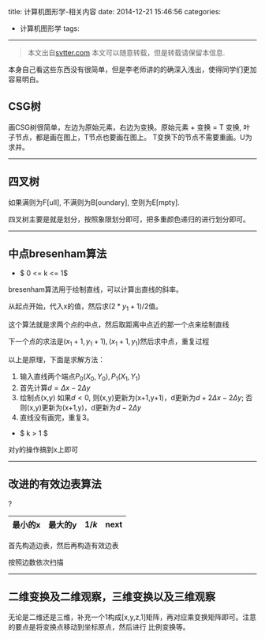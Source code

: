 title: 计算机图形学-相关内容
date: 2014-12-21 15:46:56
categories:
- 计算机图形学
tags:
---
> 本文出自[svtter.com](http://svtter.com)
> 本文可以随意转载，但是转载请保留本信息.


本身自己看这些东西没有很简单，但是李老师讲的的确深入浅出，使得同学们更加容易明白。

CSG树
---

画CSG树很简单，左边为原始元素，右边为变换。原始元素 + 变换 = T 变换, 叶子节点，都是画在图上，T节点也要画在图上。
T变换下的节点不需要重画。U为求并。

---

四叉树
---

如果满则为F[ull], 不满则为B[oundary], 空则为E[mpty].

四叉树主要是就是划分，按照象限划分即可，把多重颜色递归的进行划分即可。

---

中点bresenham算法
---

- $ 0 <= k <= 1$

bresenham算法用于绘制直线，可以计算出直线的斜率。

从起点开始，代入x的值，然后求$(2*y_1+1)/2$值。

这个算法就是求两个点的中点，然后取距离中点近的那一个点来绘制直线

下一个点的求法是$(x_1+1,y_1+1), (x_1+1,y_1)$然后求中点，重复过程

以上是原理，下面是求解方法：

1. 输入直线两个端点$P_0(X_0, Y_0), P_1(X_1,Y_1)$
2. 首先计算$d = {\Delta}x - 2{\Delta}y$
3. 绘制点(x,y) 如果$d<0$, 则(x,y)更新为(x+1,y+1)，d更新为$d+2{\Delta}x-2{\Delta}y$;
否则(x,y)更新为(x+1,y)，d更新为$d-2{\Delta}y$
4. 直线没有画完，重复3。


- $ k > 1 $

对y的操作搞到x上即可



---

改进的有效边表算法
---

?

|最小的x|最大的y| $1/k$ | next|
|:-----:|:-----:|:-----:|:---:|

首先构造边表，然后再构造有效边表

按照边数依次扫描

---

二维变换及二维观察，三维变换以及三维观察
---

无论是二维还是三维，补充一个1构成[x,y,z,1]矩阵，再对应乘变换矩阵即可。注意的要点是将变换点移动到坐标原点，然后进行
比例变换等。


